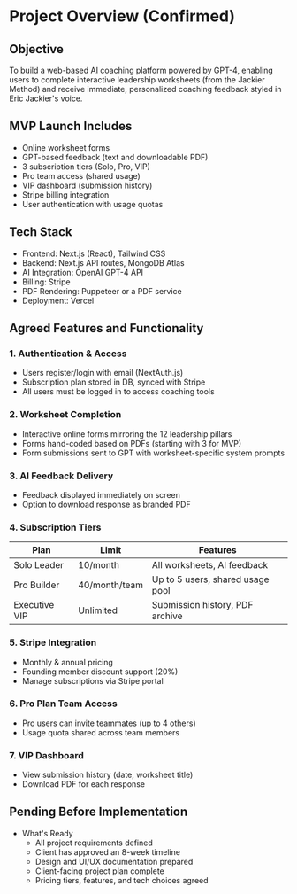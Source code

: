 # Project Overview (Confirmed)

## Objective

To build a web-based AI coaching platform powered by GPT-4, enabling users to complete interactive leadership worksheets (from the Jackier Method) and receive immediate, personalized coaching feedback styled in Eric Jackier's voice.

## MVP Launch Includes

* Online worksheet forms
* GPT-based feedback (text and downloadable PDF)
* 3 subscription tiers (Solo, Pro, VIP)
* Pro team access (shared usage)
* VIP dashboard (submission history)
* Stripe billing integration
* User authentication with usage quotas

## Tech Stack

* Frontend: Next.js (React), Tailwind CSS
* Backend: Next.js API routes, MongoDB Atlas
* AI Integration: OpenAI GPT-4 API
* Billing: Stripe
* PDF Rendering: Puppeteer or a PDF service
* Deployment: Vercel

## Agreed Features and Functionality

### 1. Authentication & Access

* Users register/login with email (NextAuth.js)
* Subscription plan stored in DB, synced with Stripe
* All users must be logged in to access coaching tools

### 2. Worksheet Completion

* Interactive online forms mirroring the 12 leadership pillars
* Forms hand-coded based on PDFs (starting with 3 for MVP)
* Form submissions sent to GPT with worksheet-specific system prompts

### 3. AI Feedback Delivery

* Feedback displayed immediately on screen
* Option to download response as branded PDF

### 4. Subscription Tiers

| Plan | Limit | Features |
| --- | --- | --- |
| Solo Leader | 10/month | All worksheets, AI feedback |
| Pro Builder | 40/month/team | Up to 5 users, shared usage pool |
| Executive VIP | Unlimited | Submission history, PDF archive |

### 5. Stripe Integration

* Monthly & annual pricing
* Founding member discount support (20%)
* Manage subscriptions via Stripe portal

### 6. Pro Plan Team Access

* Pro users can invite teammates (up to 4 others)
* Usage quota shared across team members

### 7. VIP Dashboard

* View submission history (date, worksheet title)
* Download PDF for each response

## Pending Before Implementation

* What's Ready
	+ All project requirements defined
	+ Client has approved an 8-week timeline
	+ Design and UI/UX documentation prepared
	+ Client-facing project plan complete
	+ Pricing tiers, features, and tech choices agreed